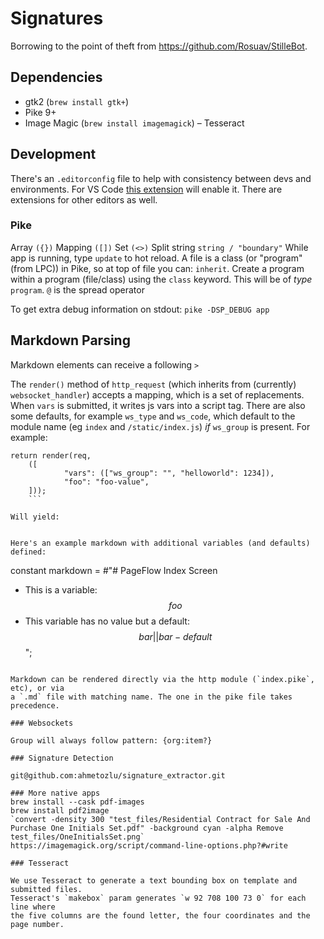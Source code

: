 # Signatures

Borrowing to the point of theft from https://github.com/Rosuav/StilleBot.

## Dependencies

- gtk2 (`brew install gtk+`)
- Pike 9+
- Image Magic (`brew install imagemagick`)
– Tesseract

## Development

There's an `.editorconfig` file to help with consistency between devs and environments.
For VS Code [this extension](https://marketplace.visualstudio.com/items?itemName=EditorConfig.EditorConfig) will enable it.
There are extensions for other editors as well.

### Pike

Array `({})`
Mapping `([])`
Set `(<>)`
Split string `string / "boundary"`
While app is running, type `update` to hot reload.
A file is a class (or "program" (from LPC)) in Pike, so at top of file you can: `inherit`.
Create a program within a program (file/class) using the `class` keyword. This will be of _type_ `program`.
`@` is the spread operator

To get extra debug information on stdout: `pike -DSP_DEBUG app`

## Markdown Parsing

Markdown elements can receive a following  `> `

The `render()` method of `http_request` (which inherits from (currently) `websocket_handler`) accepts
a mapping, which is a set of replacements.
When `vars` is submitted, it writes js vars into a script tag.
There are also some defaults, for example `ws_type` and `ws_code`, which
default to the module name (eg `index` and `/static/index.js`) _if_ `ws_group` is
present.
For example:
```
return render(req,
	([
			"vars": (["ws_group": "", "helloworld": 1234]),
			"foo": "foo-value",
	]));
	```

Will yield:
```
<script>let helloworld = 1234;
let ws_group = "";
let ws_type = "index";
let ws_code = "/static/index.js";
let ws_sync = null; import('/static/ws_sync.js?mtime=1711459399').then(m => ws_sync = m);</script>
```

Here's an example markdown with additional variables (and defaults) defined:

```
constant markdown = #"# PageFlow Index Screen

* This is a variable: $$foo$$
* This variable has no value but a default: $$bar||bar-default$$
";
```

Markdown can be rendered directly via the http module (`index.pike`, etc), or via
a `.md` file with matching name. The one in the pike file takes precedence.

### Websockets

Group will always follow pattern: {org:item?}

### Signature Detection

git@github.com:ahmetozlu/signature_extractor.git

### More native apps
brew install --cask pdf-images
brew install pdf2image
`convert -density 300 "test_files/Residential Contract for Sale And Purchase One Initials Set.pdf" -background cyan -alpha Remove test_files/OneInitialsSet.png`
https://imagemagick.org/script/command-line-options.php?#write

### Tesseract

We use Tesseract to generate a text bounding box on template and submitted files.
Tesseract's `makebox` param generates `w 92 708 100 73 0` for each line where
the five columns are the found letter, the four coordinates and the page number.
